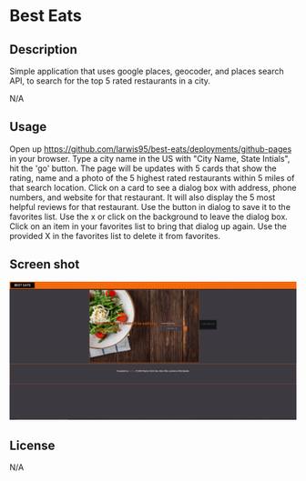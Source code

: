 # Best Eats

## Description
Simple application that uses google places, geocoder, and places search API, to search for the top 5 rated restaurants in a city.

N/A

## Usage
Open up https://github.com/larwis95/best-eats/deployments/github-pages in your browser. Type a city name in the US with "City Name, State Intials", hit the 'go' button. The page will be updates with 5 cards that show the rating, name and a photo of the 5 highest rated restaurants within 5 miles of that search location. Click on a card to see a dialog box with address, phone numbers, and website for that restaurant. It will also display the 5 most helpful reviews for that restaurant. Use the button in dialog to save it to the favorites list. Use the x or click on the background to leave the dialog box. Click on an item in your favorites list to bring that dialog up again. Use the provided X in the favorites list to delete it from favorites.

## Screen shot
![The webpage should look like this screenshot](./assets/images/best-eats-ss.png)


## License

N/A